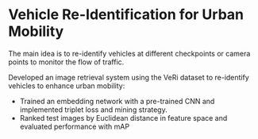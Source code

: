 # Vehicle Re-Identification for Urban Mobility

The main idea is to re-identify vehicles at different checkpoints or camera points to monitor the flow of traffic.

Developed an image retrieval system using the VeRi dataset to re-identify vehicles to enhance urban mobility:
- Trained an embedding network with a pre-trained CNN and implemented triplet loss and mining strategy.
- Ranked test images by Euclidean distance in feature space and evaluated performance with mAP

